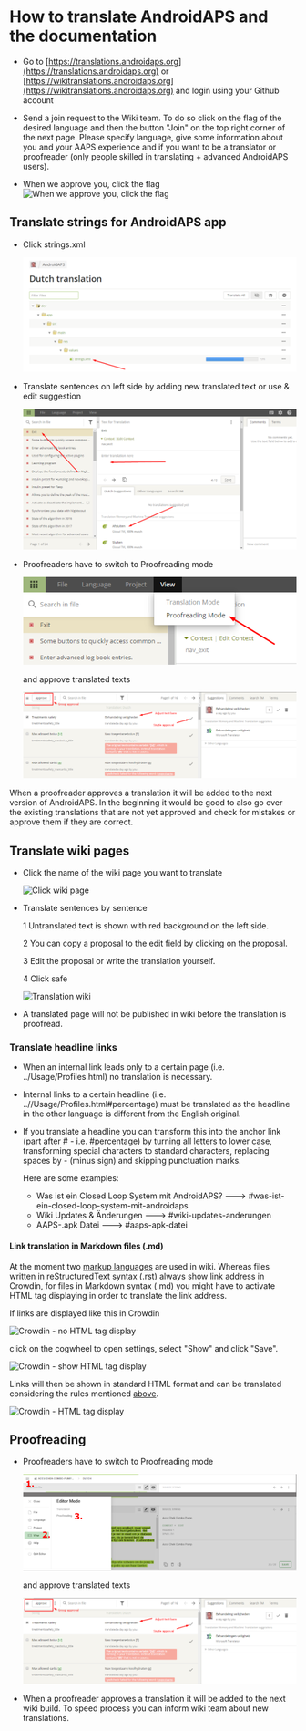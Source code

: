 # How to translate AndroidAPS and the documentation

* Go to [https://translations.androidaps.org](https://translations.androidaps.org) or [https://wikitranslations.androidaps.org](https://wikitranslations.androidaps.org) and login using your Github account

* Send a join request to the Wiki team. To do so click on the flag of the desired language and then the button "Join" on the top right corner of the next page. Please specify language, give some information about you and your AAPS experience and if you want to be a translator or proofreader (only people skilled in translating + advanced AndroidAPS users).

* When we approve you, click the flag
   ![When we approve you, click the flag](./images/translation_flags2019.png)

## Translate strings for AndroidAPS app

* Click strings.xml

   ![Click strings.xml](./images/translations-click-strings.png)


* Translate sentences on left side by adding new translated text or use & edit suggestion 

   ![Translation app](./images/translations-translate.png)


* Proofreaders have to switch to Proofreading mode 

   ![Proofreading mode app](./images/translations-proofreading-mode.png) 


  and approve translated texts 
  
   ![approve text](./images/translations-proofreading.png)

When a proofreader approves a translation it will be added to the next version of AndroidAPS. In the beginning it would be good to also go over the existing translations that are not yet approved and check for mistakes or approve them if they are correct.


## Translate wiki pages

* Click the name of the wiki page you want to translate

   ![Click wiki page](./images/translation_WikiPage.png)


* Translate sentences by sentence

   1 Untranslated text is shown with red background on the left side.

   2 You can copy a proposal to the edit field by clicking on the proposal.
   
   3 Edit the proposal or write the translation yourself.
   
   4 Click safe
   
   ![Translation wiki](./images/translation_WikiTranslate.png)

* A translated page will not be published in wiki before the translation is proofread.

### Translate headline links

* When an internal link leads only to a certain page (i.e. ../Usage/Profiles.html) no translation is necessary.
* Internal links to a certain headline (i.e. ..//Usage/Profiles.html#percentage) must be translated as the headline in the other language is different from the English original.
* If you translate a headline you can transform this into the anchor link (part after # - i.e. #percentage) by turning all letters to lower case, transforming special characters to standard characters, replacing spaces by - (minus sign) and skipping punctuation marks. 

   Here are some examples:
   * Was ist ein Closed Loop System mit AndroidAPS?  --->   #was-ist-ein-closed-loop-system-mit-androidaps
   * Wiki Updates & Änderungen   --->   #wiki-updates-anderungen
   * AAPS-.apk Datei   --->   #aaps-apk-datei

#### Link translation in Markdown files (.md)

At the moment two [markup languages](./make-a-PR#code-syntax) are used in wiki. Whereas files written in reStructuredText syntax (.rst) always show link address in Crowdin, for files in Markdown syntax (.md) you might have to activate HTML tag displaying in order to translate the link address.

If links are displayed like this in Crowdin

![Crowdin - no HTML tag display](./images/CrowdinShowURL1.png)

click on the cogwheel to open settings, select "Show" and click "Save".

![Crowdin - show HTML tag display](./images/CrowdinShowURL2.png)

Links will then be shown in standard HTML format and can be translated considering the rules mentioned [above](./translations#translate-headline-links).

![Crowdin - HTML tag display](./images/CrowdinShowURL3.png)

## Proofreading 

* Proofreaders have to switch to Proofreading mode 

   ![Proofreading mode wiki](./images/translation_WikiProofreading.png) 


  and approve translated texts 
  
   ![approve text](./images/translations-proofreading.png)

* When a proofreader approves a translation it will be added to the next wiki build. To speed process you can inform wiki team about new translations.
